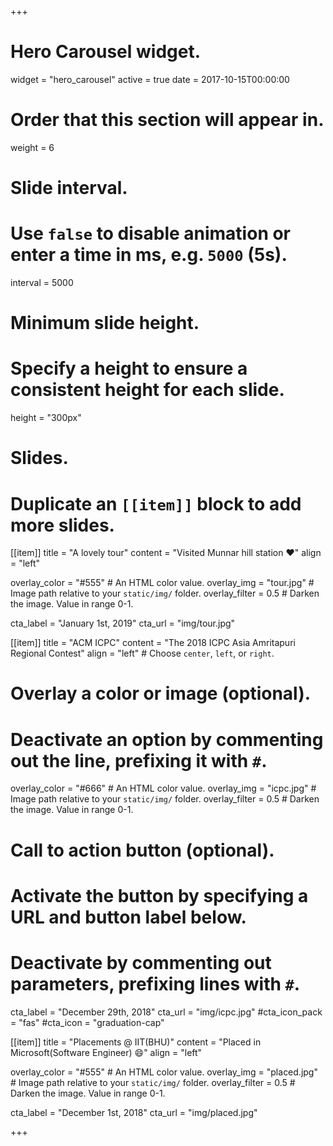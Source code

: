 +++
# Hero Carousel widget.
widget = "hero_carousel"
active = true
date = 2017-10-15T00:00:00

# Order that this section will appear in.
weight = 6

# Slide interval.
# Use `false` to disable animation or enter a time in ms, e.g. `5000` (5s).
interval = 5000

# Minimum slide height.
# Specify a height to ensure a consistent height for each slide.
height = "300px"

# Slides.
# Duplicate an `[[item]]` block to add more slides.

[[item]]
  title = "A lovely tour"
  content = "Visited Munnar hill station :heart:"
  align = "left"

  overlay_color = "#555"  # An HTML color value.
  overlay_img = "tour.jpg"  # Image path relative to your `static/img/` folder.
  overlay_filter = 0.5  # Darken the image. Value in range 0-1.

  cta_label = "January 1st, 2019"
  cta_url = "img/tour.jpg"

[[item]]
  title = "ACM ICPC"
  content = "The 2018 ICPC Asia Amritapuri Regional Contest"
  align = "left"  # Choose `center`, `left`, or `right`.

  # Overlay a color or image (optional).
  #   Deactivate an option by commenting out the line, prefixing it with `#`.
  overlay_color = "#666"  # An HTML color value.
  overlay_img = "icpc.jpg"  # Image path relative to your `static/img/` folder.
  overlay_filter = 0.5  # Darken the image. Value in range 0-1.

  # Call to action button (optional).
  #   Activate the button by specifying a URL and button label below.
  #   Deactivate by commenting out parameters, prefixing lines with `#`.
  cta_label = "December 29th, 2018"
  cta_url = "img/icpc.jpg"
  #cta_icon_pack = "fas"
  #cta_icon = "graduation-cap"

[[item]]
  title = "Placements @ IIT(BHU)"
  content = "Placed in Microsoft(Software Engineer) :smile:"
  align = "left"

  overlay_color = "#555"  # An HTML color value.
  overlay_img = "placed.jpg"  # Image path relative to your `static/img/` folder.
  overlay_filter = 0.5  # Darken the image. Value in range 0-1.

  cta_label = "December 1st, 2018"
  cta_url = "img/placed.jpg"


+++
